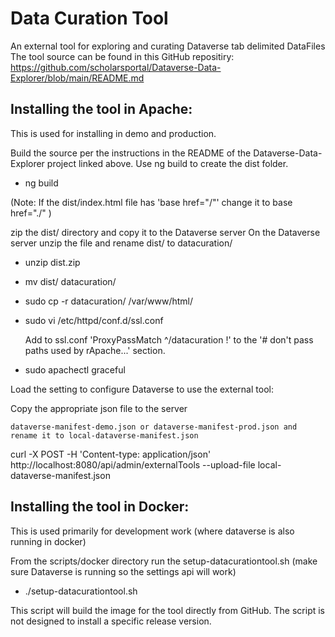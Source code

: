 # Data Curation Tool

An external tool for exploring and curating Dataverse tab delimited DataFiles
The tool source can be found in this GitHub repositiry:
https://github.com/scholarsportal/Dataverse-Data-Explorer/blob/main/README.md

## Installing the tool in Apache:

This is used for installing in demo and production.

Build the source per the instructions in the README of the Dataverse-Data-Explorer project linked above. Use ng build to create the dist folder.

- ng build

(Note: If the dist/index.html file has 'base href="/"' change it to base href="./" )

zip the dist/ directory and copy it to the Dataverse server
On the Dataverse server unzip the file and rename dist/ to datacuration/
- unzip dist.zip
- mv dist/ datacuration/
- sudo cp -r datacuration/ /var/www/html/
- sudo vi /etc/httpd/conf.d/ssl.conf
  
  Add to ssl.conf 'ProxyPassMatch ^/datacuration !' to the '# don't pass paths used by rApache...' section.
- sudo apachectl graceful

Load the setting to configure Dataverse to use the external tool:

Copy the appropriate json file to the server

    dataverse-manifest-demo.json or dataverse-manifest-prod.json and rename it to local-dataverse-manifest.json
curl -X POST -H 'Content-type: application/json' http://localhost:8080/api/admin/externalTools --upload-file local-dataverse-manifest.json

## Installing the tool in Docker:

This is used primarily for development work (where dataverse is also running in docker)

From the scripts/docker directory run the setup-datacurationtool.sh (make sure Dataverse is running so the settings api will work)

- ./setup-datacurationtool.sh

This script will build the image for the tool directly from GitHub. The script is not designed to install a specific release version.
